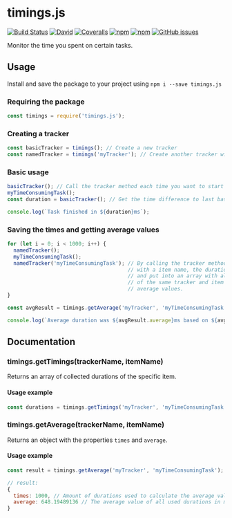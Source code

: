 # timings.js

[![Build Status](https://img.shields.io/travis/mbrandau/timings.svg)](https://travis-ci.org/mbrandau/timings) [![David](https://img.shields.io/david/mbrandau/timings.svg)](https://david-dm.org/mbrandau/timings) [![Coveralls](https://img.shields.io/coveralls/mbrandau/timings.svg)](https://coveralls.io/github/mbrandau/timings) [![npm](https://img.shields.io/npm/v/timings.js.svg)](https://www.npmjs.com/package/timings.js) [![npm](https://img.shields.io/npm/dt/timings.js.svg)](https://www.npmjs.com/package/timings.js) [![GitHub issues](https://img.shields.io/github/issues/mbrandau/timings.svg)](https://github.com/mbrandau/timings/issues)

Monitor the time you spent on certain tasks.

## Usage

Install and save the package to your project using `npm i --save timings.js`

### Requiring the package
```js
const timings = require('timings.js');
```

### Creating a tracker
```js
const basicTracker = timings(); // Create a new tracker
const namedTracker = timings('myTracker'); // Create another tracker with a name to save the times
```

### Basic usage
```js
basicTracker(); // Call the tracker method each time you want to start to track a duration
myTimeConsumingTask();
const duration = basicTracker(); // Get the time difference to last basicTracker() call in milliseconds

console.log(`Task finished in ${duration}ms`);
```

### Saving the times and getting average values
```js
for (let i = 0; i < 1000; i++) {
  namedTracker();
  myTimeConsumingTask();
  namedTracker('myTimeConsumingTask'); // By calling the tracker method of a named tracker
                                       // with a item name, the duration will be saved
                                       // and put into an array with all the other durations
                                       // of the same tracker and item name to calculate
                                       // average values.
}

const avgResult = timings.getAverage('myTracker', 'myTimeConsumingTask');

console.log(`Average duration was ${avgResult.average}ms based on ${avgResult.times} collected durations`);
```

## Documentation

### timings.getTimings(trackerName, itemName)

Returns an array of collected durations of the specific item.

#### Usage example
```js
const durations = timings.getTimings('myTracker', 'myTimeConsumingTask');
```

### timings.getAverage(trackerName, itemName)

Returns an object with the properties `times` and `average`.

#### Usage example
```js
const result = timings.getAverage('myTracker', 'myTimeConsumingTask');

// result:
{
  times: 1000, // Amount of durations used to calculate the average value
  average: 648.19489136 // The average value of all used durations in milliseconds
}
```

